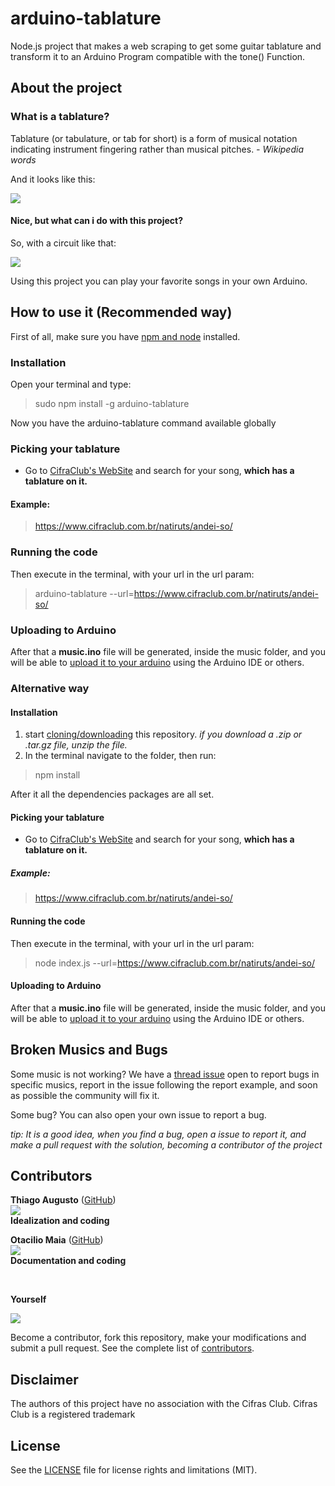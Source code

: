 # arduino-tablature

Node.js project that makes a web scraping to get some guitar tablature and transform
it to an Arduino Program compatible with the tone() Function.

## About the project

### What is a tablature?

Tablature (or tabulature, or tab for short) is a form of musical notation indicating instrument fingering rather than musical pitches. _- Wikipedia words_

And it looks like this:

![](https://i.imgur.com/5tiTV8J.png)

#### Nice, but what can i do with this project?

So, with a circuit like that:

![](https://i.imgur.com/wP9z0lu.png)

Using this project you can play your favorite songs in your own Arduino.

## How to use it (Recommended way)

First of all, make sure you have [npm and node](https://www.npmjs.com/get-npm) installed.

### Installation
Open your terminal and type:

> sudo npm install -g arduino-tablature

Now you have the arduino-tablature command available globally

### Picking your tablature

- Go to [CifraClub's WebSite](https://www.cifraclub.com.br "CifraClub's Website") and search for your song, **which has a tablature on it.**

#### Example:

> https://www.cifraclub.com.br/natiruts/andei-so/

### Running the code
Then execute in the terminal, with your url in the url param:

> arduino-tablature --url=https://www.cifraclub.com.br/natiruts/andei-so/

### Uploading to Arduino

After that a **music.ino** file will be generated, inside the music folder, and you will be able to [upload it to your arduino](https://www.arduino.cc/en/Guide/HomePage) using the Arduino IDE or others.

### Alternative way

#### Installation

1. start [cloning/downloading](https://github.com/ThiagoAugustoSM/arduino-tablature/zipball/master) this repository. _if you download a .zip or .tar.gz file, unzip the file._
2. In the terminal navigate to the folder, then run:

> npm install

After it all the dependencies packages are all set.

#### Picking your tablature

- Go to [CifraClub's WebSite](https://www.cifraclub.com.br "CifraClub's Website") and search for your song, **which has a tablature on it.**

##### Example:

> https://www.cifraclub.com.br/natiruts/andei-so/

#### Running the code
Then execute in the terminal, with your url in the url param:

> node index.js --url=https://www.cifraclub.com.br/natiruts/andei-so/

#### Uploading to Arduino

After that a **music.ino** file will be generated, inside the music folder, and you will be able to [upload it to your arduino](https://www.arduino.cc/en/Guide/HomePage) using the Arduino IDE or others.


## Broken Musics and Bugs

Some music is not working? We have a [thread issue](https://github.com/ThiagoAugustoSM/arduino-tablature/issues/5) open to report bugs in specific musics, report in the issue following the report example, and soon as possible the community will fix it.

Some bug? You can also open your own issue to report a bug.

_tip: It is a good idea, when you find a bug, open a issue to report it, and make a pull request with the solution, becoming a contributor of the project_

## Contributors
**Thiago Augusto** ([GitHub](https://github.com/ThiagoAugustoSM))
<br>
![](https://github.com/ThiagoAugustoSM.png?size=230)<br>
**Idealization and coding**

**Otacilio Maia** ([GitHub](https://github.com/OtacilioN))
<br>
![](https://github.com/OtacilioN.png?size=230)<br>
**Documentation and coding**

<br>

**Yourself**

![](https://i.imgur.com/G1mfFQT.png)

Become a contributor, fork this repository, make your modifications and submit a pull request. See the complete list of [contributors](https://github.com/ThiagoAugustoSM/arduino-tablature/graphs/contributors).

## Disclaimer

The authors of this project have no association with the Cifras Club. Cifras Club is a registered trademark

## License

See the [LICENSE](LICENSE.md) file for license rights and limitations (MIT).

